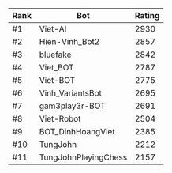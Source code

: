 Rank|Bot|Rating
---|---|---
#1|Viet-AI|2930
#2|Hien-Vinh_Bot2|2857
#3|bluefake|2842
#4|Viet_BOT|2787
#5|Viet-BOT|2775
#6|Vinh_VariantsBot|2695
#7|gam3play3r-BOT|2691
#8|Viet-Robot|2504
#9|BOT_DinhHoangViet|2385
#10|TungJohn|2212
#11|TungJohnPlayingChess|2157
